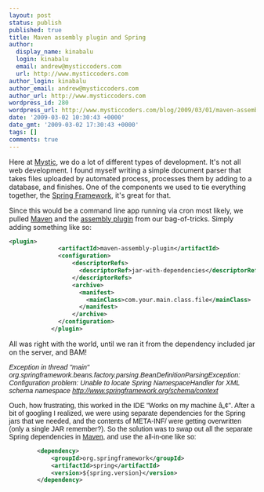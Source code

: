 ```yaml
---
layout: post
status: publish
published: true
title: Maven assembly plugin and Spring
author:
  display_name: kinabalu
  login: kinabalu
  email: andrew@mysticcoders.com
  url: http://www.mysticcoders.com
author_login: kinabalu
author_email: andrew@mysticcoders.com
author_url: http://www.mysticcoders.com
wordpress_id: 280
wordpress_url: http://www.mysticcoders.com/blog/2009/03/01/maven-assembly-plugin-and-spring/
date: '2009-03-02 10:30:43 +0000'
date_gmt: '2009-03-02 17:30:43 +0000'
tags: []
comments: true
---
```

Here at <a title="mystic coders - to our success!" href="http://mysticcoders.com/">Mystic</a>, we do a lot of different types of development. It's not all web development. I found myself writing a simple document parser that takes files uploaded by automated process, processes them by adding to a database, and finishes. One of the components we used to tie everything together, the <a title="Spring Framework" href="http://www.springframework.org" target="_blank">Spring Framework</a>, it's great for that.

Since this would be a command line app running via cron most likely, we pulled <a title="Apache Maven" href="http://maven.apache.org" target="_blank">Maven</a> and the <a title="Apache Maven assembly plugin" href="http://maven.apache.org/plugins/maven-assembly-plugin/" target="_blank">assembly plugin</a> from our bag-of-tricks. Simply adding something like so:

``` xml
<plugin>
              <artifactId>maven-assembly-plugin</artifactId>
              <configuration>
                  <descriptorRefs>
                    <descriptorRef>jar-with-dependencies</descriptorRef>
                  </descriptorRefs>
                  <archive>
                    <manifest>
                      <mainClass>com.your.main.class.file</mainClass>
                    </manifest>
                  </archive>
              </configuration>
            </plugin>
```

All was right with the world, until we ran it from the dependency included jar on the server, and BAM!

<span style="font-family: Arial;"><em>Exception in thread "main" org.springframework.beans.factory.parsing.BeanDefinitionParsingException: Configuration problem: Unable to locate Spring NamespaceHandler for XML schema namespace</em> <span class="nobr"><a href="http://www.springframework.org/schema/context"><em>http://www.springframework.org/schema/context</em></a></span></span>

<span style="font-family: Arial;">Ouch, how frustrating, this worked in the IDE "Works on my machine &acirc;&bdquo;&cent;". After a bit of googling I realized, we were using separate dependencies for the Spring jars that we needed, and the contents of META-INF/ were getting overwritten (only a single JAR remember?). So the solution was to swap out all the separate Spring dependencies in <a title="Apache Maven" href="http://maven.apache.org" target="_blank">Maven</a>, and use the all-in-one like so:</span>

``` xml
        <dependency>
            <groupId>org.springframework</groupId>
            <artifactId>spring</artifactId>
            <version>${spring.version}</version>
        </dependency>
```
